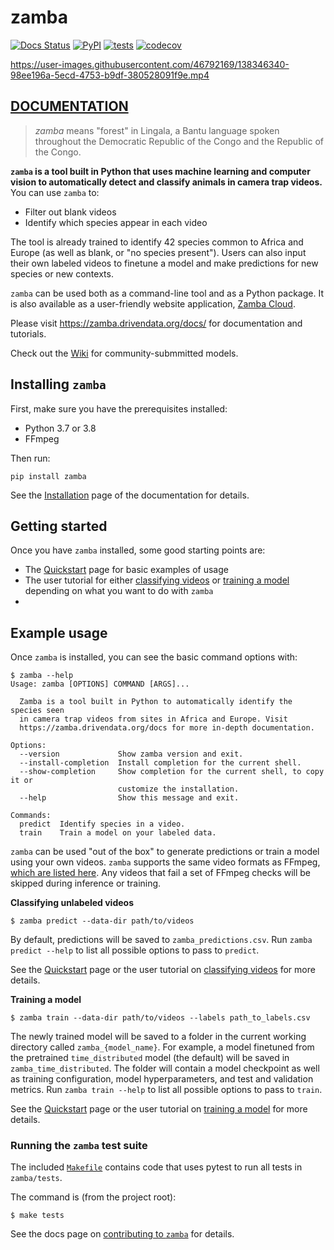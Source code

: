 # zamba

[![Docs Status](https://img.shields.io/badge/docs-stable-informational)](https://zamba.drivendata.org/docs/)
[![PyPI](https://img.shields.io/pypi/v/zamba.svg)](https://pypi.org/project/zamba/)
[![tests](https://github.com/drivendataorg/zamba/workflows/tests/badge.svg?branch=master)](https://github.com/drivendataorg/zamba/actions?query=workflow%3Atests+branch%3Amaster)
[![codecov](https://codecov.io/gh/drivendataorg/zamba/branch/master/graph/badge.svg)](https://codecov.io/gh/drivendataorg/zamba)

https://user-images.githubusercontent.com/46792169/138346340-98ee196a-5ecd-4753-b9df-380528091f9e.mp4

## [DOCUMENTATION](https://zamba.drivendata.org/docs/)

> *zamba* means "forest" in Lingala, a Bantu language spoken throughout the Democratic Republic of the Congo and the Republic of the Congo.

**`zamba` is a tool built in Python that uses machine learning and computer vision to automatically detect and classify animals in camera trap videos.** You can use `zamba` to:

- Filter out blank videos
- Identify which species appear in each video

The tool is already trained to identify 42 species common to Africa and Europe (as well as blank, or "no species present"). Users can also input their own labeled videos to finetune a model and make predictions for new species or new contexts.

`zamba` can be used both as a command-line tool and as a Python package. It is also available as a user-friendly website application, [Zamba Cloud](https://www.zambacloud.com/).

Please visit https://zamba.drivendata.org/docs/ for documentation and tutorials.

Check out the [Wiki](https://github.com/drivendataorg/zamba/wiki) for community-submmitted models.

## Installing `zamba`

First, make sure you have the prerequisites installed:
* Python 3.7 or 3.8
* FFmpeg

Then run:
```console
pip install zamba
```

See the [Installation](https://zamba.drivendata.org/docs/install.html) page of the documentation for details.

## Getting started

Once you have `zamba` installed, some good starting points are:

- The [Quickstart](https://zamba.drivendata.org/docs/quickstart/) page for basic examples of usage
- The user tutorial for either [classifying videos](https://zamba.drivendata.org/docs/predict-tutorial/) or [training a model](https://zamba.drivendata.org/docs/train-tutorial/) depending on what you want to do with `zamba`
- 
## Example usage

Once `zamba` is installed, you can see the basic command options with:
```console
$ zamba --help
Usage: zamba [OPTIONS] COMMAND [ARGS]...

  Zamba is a tool built in Python to automatically identify the species seen
  in camera trap videos from sites in Africa and Europe. Visit
  https://zamba.drivendata.org/docs for more in-depth documentation.

Options:
  --version             Show zamba version and exit.
  --install-completion  Install completion for the current shell.
  --show-completion     Show completion for the current shell, to copy it or
                        customize the installation.
  --help                Show this message and exit.

Commands:
  predict  Identify species in a video.
  train    Train a model on your labeled data.
```

`zamba` can be used "out of the box" to generate predictions or train a model using your own videos. `zamba` supports the same video formats as FFmpeg, [which are listed here](https://www.ffmpeg.org/general.html#Supported-File-Formats_002c-Codecs-or-Features). Any videos that fail a set of FFmpeg checks will be skipped during inference or training.

**Classifying unlabeled videos**

```console
$ zamba predict --data-dir path/to/videos
```

By default, predictions will be saved to `zamba_predictions.csv`. Run `zamba predict --help` to list all possible options to pass to `predict`.

See the [Quickstart](https://zamba.drivendata.org/docs/quickstart/) page or the user tutorial on [classifying videos](https://zamba.drivendata.org/docs/predict-tutorial/) for more details.

**Training a model**

```console
$ zamba train --data-dir path/to/videos --labels path_to_labels.csv
```

The newly trained model will be saved to a folder in the current working directory called `zamba_{model_name}`. For example, a model finetuned from the pretrained `time_distributed` model (the default) will be saved in `zamba_time_distributed`. The folder will contain a model checkpoint as well as training configuration, model hyperparameters, and test and validation metrics. Run `zamba train --help` to list all possible options to pass to `train`.

See the [Quickstart](https://zamba.drivendata.org/docs/quickstart/) page or the user tutorial on [training a model](https://zamba.drivendata.org/docs/train-tutorial/) for more details.

### Running the `zamba` test suite

The included [`Makefile`](https://github.com/drivendataorg/zamba/blob/master/Makefile) contains code that uses pytest to run all tests in `zamba/tests`.

The command is (from the project root):

```console
$ make tests
```

See the docs page on [contributing to `zamba`](https://zamba.drivendata.org/docs/contribute.html) for details.